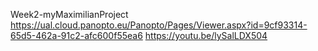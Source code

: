 Week2-myMaximilianProject
https://ual.cloud.panopto.eu/Panopto/Pages/Viewer.aspx?id=9cf93314-65d5-462a-91c2-afc600f55ea6
https://youtu.be/lySalLDX504
